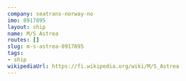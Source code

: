 ```yaml
---
company: seatrans-norway-no
imo: 8917895
layout: ship
name: M/S Astrea
routes: []
slug: m-s-astrea-8917895
tags:
- ship
wikipediaUrl: https://fi.wikipedia.org/wiki/M/S_Astrea
---
```

